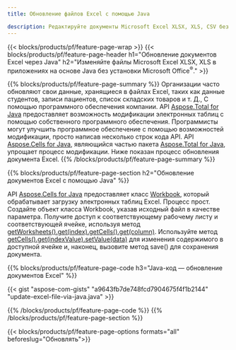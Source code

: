 ```yaml
---
title: Обновление файлов Excel с помощью Java 

description: Редактируйте документы Microsoft Excel XLSX, XLS, CSV без установки Microsoft Office в приложениях на основе Java.
---
```


{{< blocks/products/pf/feature-page-wrap >}}
{{< blocks/products/pf/feature-page-header h1="Обновление документов Excel через Java" h2="Изменяйте файлы Microsoft Excel XLSX, XLS в приложениях на основе Java без установки Microsoft Office<sup>&reg;</sup>." >}}

{{% blocks/products/pf/feature-page-summary %}}
Организации часто обновляют свои данные, хранящиеся в файлах Excel, таких как данные студентов, записи пациентов, список складских товаров и т. Д., С помощью программного обеспечения компании. API [Aspose.Total for Java](https://products.aspose.com/total/java/) предоставляет возможность модификации электронных таблиц с помощью собственного программного обеспечения. Программисты могут улучшить программное обеспечение с помощью возможностей модификации, просто написав несколько строк кода API. API [Aspose.Cells for Java](https://products.aspose.com/cells/java/), являющийся частью пакета [Aspose.Total for Java](https://products.aspose.com/total/java/), упрощает процесс модификации. Ниже показан процесс обновления документа Excel.
{{% /blocks/products/pf/feature-page-summary  %}}

{{% blocks/products/pf/feature-page-section  h2="Обновление документов Excel с помощью Java" %}}

API [Aspose.Cells for Java](https://products.aspose.com/cells/java/) предоставляет класс [Workbook](https://reference.aspose.com/cells/java/com.aspose.cells/Workbook), который обрабатывает загрузку электронных таблиц Excel. Процесс прост. Создайте объект класса Workbook, указав исходный файл в качестве параметра. Получите доступ к соответствующему рабочему листу и соответствующей ячейке, используя метод [getWorksheets().get(index).getCells().get(column)](https://reference.aspose.com/cells/java/com.aspose.cells/cells#Item%20(int)). Используйте метод [getCells().get(indexValue).setValue(data)](https://reference.aspose.com/cells/java/com.aspose.cells/cell#Value) для изменения содержимого в доступной ячейке и, наконец, вызовите метод save() для сохранения документа.

{{% blocks/products/pf/feature-page-code h3="Java-код — обновление документов Excel" %}}

{{< gist "aspose-com-gists" "a9643fb7de748fcd7904675f4f1b2144" "update-excel-file-via-java.java" >}}

{{% /blocks/products/pf/feature-page-code  %}}
{{% /blocks/products/pf/feature-page-section %}}

{{< blocks/products/pf/feature-page-options formats="all" beforeslug="Обновлять">}}